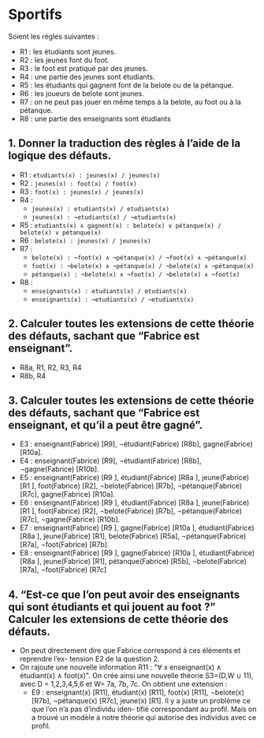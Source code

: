 # Sportifs

Soient les règles suivantes :
- R1 : les étudiants sont jeunes.
- R2 : les jeunes font du foot.
- R3 : le foot est pratiqué par des jeunes.
- R4 : une partie des jeunes sont étudiants.
- R5 : les étudiants qui gagnent font de la belote ou de la pétanque.
- R6 : les joueurs de belote sont jeunes.
- R7 : on ne peut pas jouer en même temps à la belote, au foot ou à la pétanque.
- R8 : une partie des enseignants sont étudiants

## 1. Donner la traduction des règles à l’aide de la logique des défauts.

- R1 : `etudiants(x) : jeunes(x) / jeunes(x)`
- R2 : `jeunes(x) : foot(x) / foot(x)`
- R3 : `foot(x) : jeunes(x) / jeunes(x)`
- R4 :
    - `jeunes(x) : etudiants(x) / etudiants(x)`
    - `jeunes(x) : ¬etudiants(x) / ¬etudiants(x)`
- R5 : `etudiants(x) ∧ gagnent(x) : belote(x) ∨ pétanque(x) / belote(x) ∨ pétanque(x)`
- R6 : `belote(x) : jeunes(x) / jeunes(x)`
- R7 :
    - `belote(x) : ¬foot(x) ∧ ¬pétanque(x) / ¬foot(x) ∧ ¬pétanque(x)`
    - `foot(x) : ¬belote(x) ∧ ¬pétanque(x) / ¬belote(x) ∧ ¬pétanque(x)`
    - `pétanque(x) : ¬belote(x) ∧ ¬foot(x) / ¬belote(x) ∧ ¬foot(x)`
- R8 :
    - `enseignants(x) : etudiants(x) / etudiants(x)`
    - `enseignants(x) : ¬etudiants(x) / ¬etudiants(x)`

## 2. Calculer toutes les extensions de cette théorie des défauts, sachant que “Fabrice est enseignant”.
- R8a, R1, R2, R3, R4
- R8b, R4

## 3. Calculer toutes les extensions de cette théorie des défauts, sachant que “Fabrice est enseignant, et qu’il a peut être gagné”.
- E3 : enseignant(Fabrice) [R9], ¬étudiant(Fabrice) [R8b], gagne(Fabrice) [R10a].
- E4 : enseignant(Fabrice) [R9], ¬étudiant(Fabrice) [R8b], ¬gagne(Fabrice) [R10b].
- E5 : enseignant(Fabrice) [R9 ], étudiant(Fabrice) [R8a ], jeune(Fabrice) [R1 ], foot(Fabrice) [R2], ¬belote(Fabrice) [R7b], ¬pétanque(Fabrice) [R7c], gagne(Fabrice) [R10a].
- E6 : enseignant(Fabrice) [R9 ], étudiant(Fabrice) [R8a ], jeune(Fabrice) [R1 ], foot(Fabrice) [R2], ¬belote(Fabrice) [R7b], ¬pétanque(Fabrice) [R7c], ¬gagne(Fabrice) [R10b].
- E7 : enseignant(Fabrice) [R9 ], gagne(Fabrice) [R10a ], étudiant(Fabrice) [R8a ], jeune(Fabrice) [R1], belote(Fabrice) [R5a], ¬pétanque(Fabrice) [R7a], ¬foot(Fabrice) [R7b].
- E8 : enseignant(Fabrice) [R9 ], gagne(Fabrice) [R10a ], étudiant(Fabrice) [R8a ], jeune(Fabrice) [R1], pétanque(Fabrice) [R5b], ¬belote(Fabrice) [R7a], ¬foot(Fabrice) [R7c]

## 4. “Est-ce que l’on peut avoir des enseignants qui sont étudiants et qui jouent au foot ?” Calculer les extensions de cette théorie des défauts.

- On peut directement dire que Fabrice correspond à ces éléments et reprendre l’ex- tension E2 de la question 2.
- On rajoute une nouvelle information R11 : "∀ x enseignant(x) ∧ étudiant(x) ∧ foot(x)". On crée ainsi une nouvelle théorie S3=(D,W ∪ 11), avec D = 1,2,3,4,5,6 et W= 7a, 7b, 7c. On obtient une extension :
    - E9 : enseignant(x) [R11], étudiant(x) [R11], foot(x) [R11], ¬belote(x) [R7b], ¬pétanque(x) [R7c], jeune(x) [R1]. Il y a juste un problème ce que l’on n’a pas d’individu iden-
tifié correspondant au profil. Mais on a trouvé un modèle à notre théorie qui autorise des individus avec ce profil.